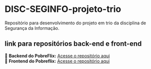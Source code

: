 # DISC-SEGINFO-projeto-trio
Repositório para desenvolvimento do projeto em trio da disciplina de Segurança da Informação.  

## **link para repositórios back-end e front-end**

🔗 **Backend do PobreFlix:** [Acesse o repositório aqui](<https://github.com/Igoquintino/API_REST_POBREFLIX.git>)  
🔗 **Frontend do Pobreflix:** [Acesse o repositório aqui](<https://github.com/Igoquintino/FRONTEND_PobreFlix.git>)  

